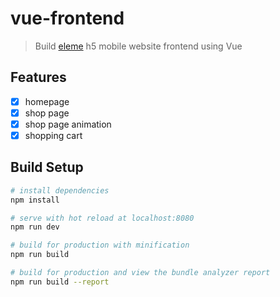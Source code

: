 # vue-frontend

> Build [eleme](https://h5.ele.me/) h5 mobile website frontend using Vue

## Features
- [x] homepage
- [x] shop page 
- [x] shop page animation
- [x] shopping cart

## Build Setup

``` bash
# install dependencies
npm install

# serve with hot reload at localhost:8080
npm run dev

# build for production with minification
npm run build

# build for production and view the bundle analyzer report
npm run build --report
```
